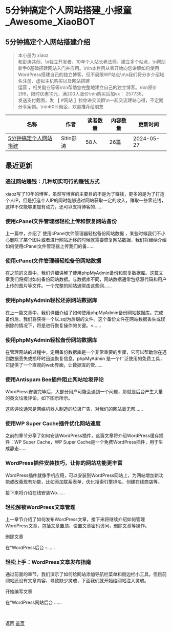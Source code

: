 # 5分钟搞定个人网站搭建_小报童_Awesome_XiaoBOT

## 5分钟搞定个人网站搭建介绍
> 本小册为 xiaoz  
和彭涛共创，\n独立开发者，10年个人站长老法师，建立多个站点，\n帮助新手0基础搭建网站入门并应用。\n\n本栏目从零开始向您讲解如何使用WordPress搭建自己的独立博客，但不局限WP站点\n\n我们将分步介绍域名注册、虚拟主机购买以及网站搭建  
运营 ，相关副业等等\n\n帮助您完整地建立自己的独立博客。\n\n原价299，限时优惠10元，满200人涨价\n\n购买后加vx： 257735，  
发送支付截图，发 【 #网站 】拉你进交流群\n一起交流建站心得，不定期分享案例。\n\n60%佣金，欢迎推荐给朋友  
  


|名称|作者|读者数量|内容数量|更新时间|
|---|---|---|---|---|
|[5分钟搞定个人网站搭建](https://xiaobot.net/p/site?refer=0b133df9-27dc-423b-8101-639049001c13)|Sitin彭涛|58人|26篇|2024-05-27|

## 最近更新
### 通过网站赚钱：几种切实可行的赚钱方式

xiaoz写了10年的博客，虽然写博客的主要目的不是为了赚钱，更多的是为了打造个人IP，但是打造个人IP的同时能够通过网站获取一定的收入，赚取一些零花钱，这样不仅能够更加有动力，还可以支持博客的......

### 使用cPanel文件管理器轻松上传和恢复网站备份

上一篇中，介绍了 使用cPanel文件管理器轻松备份网站数据
，某些时候我们不小心删除了某个图片或者进行网站迁移的时候就需要恢复网站数据，我们将继续介绍如何使用cPanel文件管理器上传我们的备......

### 使用cPanel文件管理器轻松备份网站数据

在之前的文章中，我们详细讲解了使用phpMyAdmin备份和恢复数据库。这篇文章我们将探讨如何备份网站数据。与数据库不同，网站数据通常包括源代码和用户上传的图片等文件。一个完整的网站通常由这些网......

### 使用phpMyAdmin轻松还原网站数据库

在上一篇文章中，我们详细介绍了如何使用phpMyAdmin备份网站数据库。完成备份后，我们将获得一个以.sql为后缀的文件。这个备份文件在网站数据丢失或误删除的情况下，将是进行恢复操作的关键。<......

### 使用phpMyAdmin轻松备份网站数据库

在管理网站的过程中，定期备份数据库是一个非常重要的步骤，它可以帮助你在遇到数据丢失或损坏时迅速恢复信息。phpMyAdmin
是一个广泛使用的免费工具，它提供了一个直观的web界面，让数据库的管......

### 使用Antispam Bee插件阻止网站垃圾评论

WordPress安装完毕后，大部分用户可能会遇到一个问题，那就是后台产生大量的英文垃圾评论，如下图示所示。

这些评论通常是网络机器人制造的垃圾广告，对我们的网站毫无帮......

### 使用WP Super Cache插件优化网站速度

之前的章节分享了如何安装WordPress插件，这篇文章将介绍WordPress缓存插件：WP Super Cache，WP Super
Cache是一个免费WordPress插件，用于生成静态......

### WordPress插件安装技巧，让你的网站功能更丰富

WordPress插件就像手机应用，可以安装到WordPress网站上，为网站增加新功能或改善现有功能，比如添加联系表单、优化搜索引擎排名、创建在线商店等。

接下来将介绍在线安装Wo......

### 轻松解锁WordPress文章管理

上一章节介绍了如何发布WordPress文章，接下来将继续介绍如何管理WordPress文章，包括文章置顶，设置文章密码访问，删除文章等操作。

删除文章

在“WordPress后台 -......

### 轻松上手：WordPress文章发布指南

通过前面的章节，我们演示了如何给网站添加导航栏菜单和侧边栏小工具，但目前网站还没有文章内容，导致缺少灵魂，下面我们就开始给网站注入灵魂。

开始编写文章

在“WordPress网站后台 ......


<a href="https://github.com/Reno9527/awesome-xiaobot" style="color: white; text-decoration: none;">awesome-xiaobot</a>

返回 [首页](../README.md)
